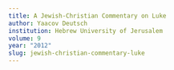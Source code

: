 ```yaml
---
title: A Jewish-Christian Commentary on Luke
author: Yaacov Deutsch
institution: Hebrew University of Jerusalem
volume: 9
year: "2012"
slug: jewish-christian-commentary-luke
---
```

